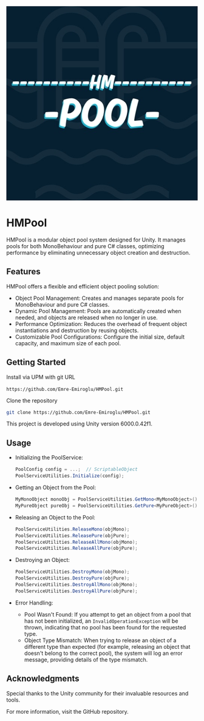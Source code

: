 <img src="icon.jpg" width="512" height="512" alt="HMPool Logo">

# HMPool
HMPool is a modular object pool system designed for Unity. It manages pools for both MonoBehaviour and pure C# classes, optimizing performance by eliminating unnecessary object creation and destruction.

## Features
HMPool offers a flexible and efficient object pooling solution:
* Object Pool Management: Creates and manages separate pools for MonoBehaviour and pure C# classes.
* Dynamic Pool Management: Pools are automatically created when needed, and objects are released when no longer in use.
* Performance Optimization: Reduces the overhead of frequent object instantiations and destruction by reusing objects.
* Customizable Pool Configurations: Configure the initial size, default capacity, and maximum size of each pool.

## Getting Started
Install via UPM with git URL

`https://github.com/Emre-Emiroglu/HMPool.git`

Clone the repository
```bash
git clone https://github.com/Emre-Emiroglu/HMPool.git
```
This project is developed using Unity version 6000.0.42f1.

## Usage
* Initializing the PoolService:
    ```csharp
    PoolConfig config = ...;  // ScriptableObject
    PoolServiceUtilities.Initialize(config);
    ```
  
* Getting an Object from the Pool:
    ```csharp
    MyMonoObject monoObj = PoolServiceUtilities.GetMono<MyMonoObject>();
    MyPureObject pureObj = PoolServiceUtilities.GetPure<MyPureObject>();
    ```
  
* Releasing an Object to the Pool:
    ```csharp
    PoolServiceUtilities.ReleaseMono(objMono);
    PoolServiceUtilities.ReleasePure(objPure);
    PoolServiceUtilities.ReleaseAllMono(objMono);
    PoolServiceUtilities.ReleaseAllPure(objPure);
    ```
  
* Destroying an Object:
    ```csharp
    PoolServiceUtilities.DestroyMono(objMono);
    PoolServiceUtilities.DestroyPure(objPure);
    PoolServiceUtilities.DestroyAllMono(objMono);
    PoolServiceUtilities.DestroyAllPure(objPure);
    ```
* Error Handling:
  * Pool Wasn't Found: If you attempt to get an object from a pool that has not been initialized, an `InvalidOperationException` will be thrown, indicating that no pool has been found for the requested type.
  * Object Type Mismatch: When trying to release an object of a different type than expected (for example, releasing an object that doesn't belong to the correct pool), the system will log an error message, providing details of the type mismatch.

## Acknowledgments
Special thanks to the Unity community for their invaluable resources and tools.

For more information, visit the GitHub repository.
